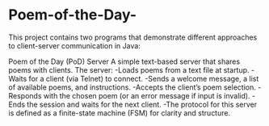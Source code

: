 # Poem-of-the-Day-
This project contains two programs that demonstrate different approaches to client-server communication in Java:

 Poem of the Day (PoD) Server
A simple text-based server that shares poems with clients.
The server:
-Loads poems from a text file at startup.
-Waits for a client (via Telnet) to connect.
-Sends a welcome message, a list of available poems, and instructions.
-Accepts the client’s poem selection.
-Responds with the chosen poem (or an error message if input is invalid).
-Ends the session and waits for the next client.
-The protocol for this server is defined as a finite-state machine (FSM) for clarity and structure.

